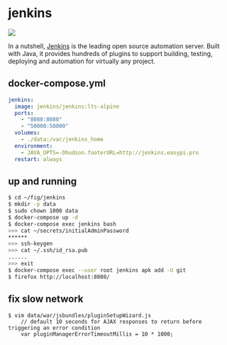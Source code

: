jenkins
=======

![](https://badge.imagelayers.io/jenkinsci/jenkins:latest.svg)

In a nutshell, [Jenkins][1] is the leading open source automation server. Built
with Java, it provides hundreds of plugins to support building, testing,
deploying and automation for virtually any project.

## docker-compose.yml

```yaml
jenkins:
  image: jenkins/jenkins:lts-alpine
  ports:
    - "8080:8080"
    - "50000:50000"
  volumes:
    - ./data:/var/jenkins_home
  environment:
    - JAVA_OPTS=-Dhudson.footerURL=http://jenkins.easypi.pro
  restart: always
```

## up and running

```bash
$ cd ~/fig/jenkins
$ mkdir -p data
$ sudo chown 1000 data
$ docker-compose up -d
$ docker-compose exec jenkins bash
>>> cat ~/secrets/initialAdminPassword
******
>>> ssh-keygen
>>> cat ~/.ssh/id_rsa.pub
......
>>> exit
$ docker-compose exec --user root jenkins apk add -U git
$ firefox http://localhost:8080/
```

## fix slow network

```
$ vim data/war/jsbundles/pluginSetupWizard.js
    // default 10 seconds for AJAX responses to return before triggering an error condition
    var pluginManagerErrorTimeoutMillis = 10 * 1000;
```

[1]: https://jenkins.io/index.html
